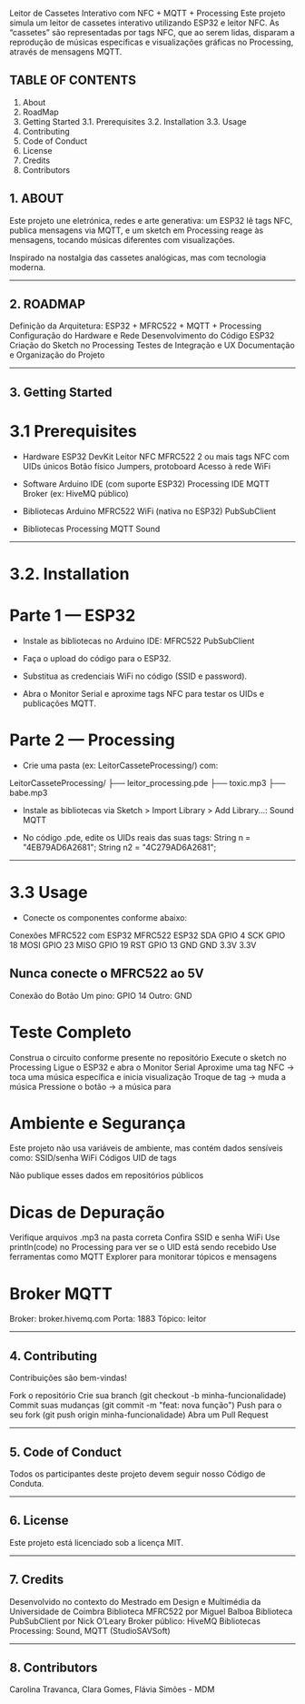 Leitor de Cassetes Interativo com NFC + MQTT + Processing
Este projeto simula um leitor de cassetes interativo utilizando ESP32 e leitor NFC. As “cassetes” são representadas por tags NFC, que ao serem lidas, disparam a reprodução de músicas específicas e visualizações gráficas no Processing, através de mensagens MQTT.


## TABLE OF CONTENTS
1. About
2. RoadMap
3. Getting Started
   3.1. Prerequisites
   3.2. Installation
   3.3. Usage
4. Contributing
5. Code of Conduct
6. License
7. Credits
8. Contributors


## 1. ABOUT
Este projeto une eletrónica, redes e arte generativa: um ESP32 lê tags NFC, publica mensagens via MQTT, e um sketch em Processing reage às mensagens, tocando músicas diferentes com visualizações.

Inspirado na nostalgia das cassetes analógicas, mas com tecnologia moderna.

---

## 2. ROADMAP
Definição da Arquitetura: ESP32 + MFRC522 + MQTT + Processing
Configuração do Hardware e Rede
Desenvolvimento do Código ESP32
Criação do Sketch no Processing
Testes de Integração e UX
Documentação e Organização do Projeto

---

## 3. Getting Started
# 3.1 Prerequisites
- Hardware
   ESP32 DevKit
   Leitor NFC MFRC522
   2 ou mais tags NFC com UIDs únicos
   Botão físico
   Jumpers, protoboard
   Acesso à rede WiFi

- Software
   Arduino IDE (com suporte ESP32)
   Processing IDE
   MQTT Broker (ex: HiveMQ público)

- Bibliotecas Arduino
   MFRC522
   WiFi (nativa no ESP32)
   PubSubClient

- Bibliotecas Processing
   MQTT
   Sound

---

# 3.2. Installation
# Parte 1 — ESP32
- Instale as bibliotecas no Arduino IDE:
   MFRC522
   PubSubClient

- Faça o upload do código para o ESP32.

- Substitua as credenciais WiFi no código (SSID e password).

- Abra o Monitor Serial e aproxime tags NFC para testar os UIDs e publicações MQTT.

# Parte 2 — Processing
- Crie uma pasta (ex: LeitorCasseteProcessing/) com:

LeitorCasseteProcessing/
├── leitor_processing.pde
├── toxic.mp3
├── babe.mp3

- Instale as bibliotecas via Sketch > Import Library > Add Library...:
   Sound
   MQTT

- No código .pde, edite os UIDs reais das suas tags:
   String n = "4EB79AD6A2681";
   String n2 = "4C279AD6A2681";

---

# 3.3 Usage
- Conecte os componentes conforme abaixo:

Conexões MFRC522 com ESP32
MFRC522	   ESP32
SDA	      GPIO 4
SCK	      GPIO 18
MOSI	      GPIO 23
MISO	      GPIO 19
RST	      GPIO 13
GND	      GND
3.3V	      3.3V

## Nunca conecte o MFRC522 ao 5V
Conexão do Botão
Um pino: GPIO 14
Outro: GND

# Teste Completo
Construa o circuito conforme presente no repositório
Execute o sketch no Processing
Ligue o ESP32 e abra o Monitor Serial
Aproxime uma tag NFC → toca uma música específica e inicia visualização
Troque de tag → muda a música
Pressione o botão → a música para

# Ambiente e Segurança
Este projeto não usa variáveis de ambiente, mas contém dados sensíveis como:
SSID/senha WiFi
Códigos UID de tags

Não publique esses dados em repositórios públicos

# Dicas de Depuração
Verifique arquivos .mp3 na pasta correta
Confira SSID e senha WiFi
Use println(code) no Processing para ver se o UID está sendo recebido
Use ferramentas como MQTT Explorer para monitorar tópicos e mensagens

# Broker MQTT
Broker: broker.hivemq.com
Porta: 1883
Tópico: leitor

---

## 4. Contributing
Contribuições são bem-vindas!

Fork o repositório
Crie sua branch (git checkout -b minha-funcionalidade)
Commit suas mudanças (git commit -m "feat: nova função")
Push para o seu fork (git push origin minha-funcionalidade)
Abra um Pull Request

---

## 5. Code of Conduct
Todos os participantes deste projeto devem seguir nosso Código de Conduta.

---

## 6. License
Este projeto está licenciado sob a licença MIT.

---

## 7. Credits
Desenvolvido no contexto do Mestrado em Design e Multimédia da Universidade de Coimbra
Biblioteca MFRC522 por Miguel Balboa
Biblioteca PubSubClient por Nick O’Leary
Broker público: HiveMQ
Bibliotecas Processing: Sound, MQTT (StudioSAVSoft)

---

## 8. Contributors
Carolina Travanca, Clara Gomes, Flávia Simões - MDM
